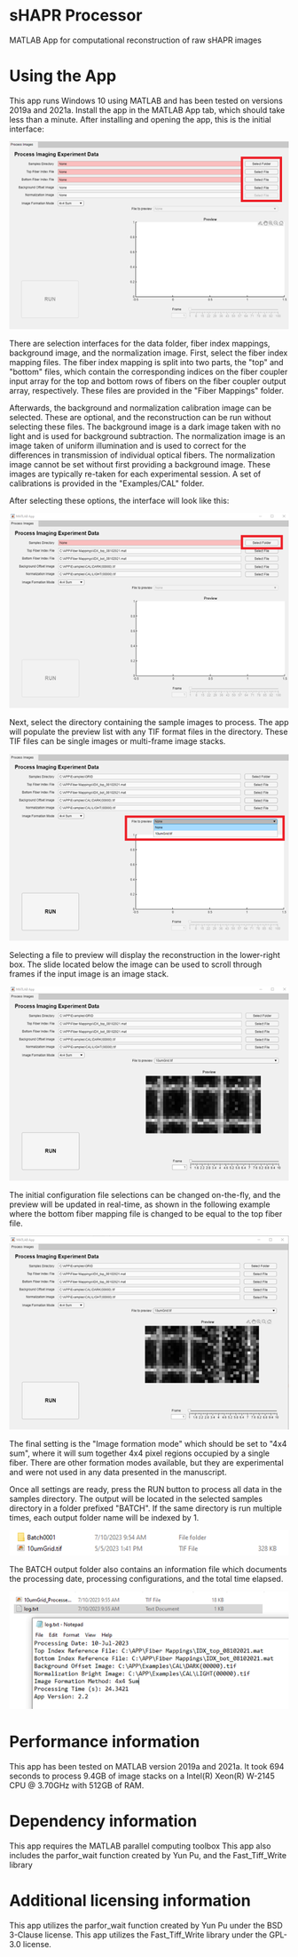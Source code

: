 # sHAPR Processor
MATLAB App for computational reconstruction of raw sHAPR images

# Using the App

This app runs Windows 10 using MATLAB and has been tested on versions 2019a and 2021a. Install the app in the MATLAB App tab, which should take less than a minute. After installing and opening the app, this is the initial interface:

![](doc/1.png)

There are selection interfaces for the data folder, fiber index mappings, background image, and the normalization image. First, select the fiber index mapping files. The fiber index mapping is split into two parts, the "top" and "bottom" files, which contain the corresponding indices on the fiber coupler input array for the top and bottom rows of fibers on the fiber coupler output array, respectively. These files are provided in the "Fiber Mappings" folder.

Afterwards, the background and normalization calibration image can be selected. These are optional, and the reconstruction can be run without selecting these files. The background image is a dark image taken with no light and is used for background subtraction. The normalization image is an image taken of uniform illumination and is used to correct for the differences in transmission of individual optical fibers. The normalization image cannot be set without first providing a background image. These images are typically re-taken for each experimental session. A set of calibrations is provided in the "Examples/CAL" folder.

After selecting these options, the interface will look like this:

![](doc/2.png)

Next, select the directory containing the sample images to process. The app will populate the preview list with any TIF format files in the directory. These TIF files can be single images or multi-frame image stacks.

![](doc/3.png)

Selecting a file to preview will display the reconstruction in the lower-right box. The slide located below the image can be used to scroll through frames if the input image is an image stack.

![](doc/4.png)

The initial configuration file selections can be changed on-the-fly, and the preview will be updated in real-time, as shown in the following example where the bottom fiber mapping file is changed to be equal to the top fiber file.

![](doc/5.png)

The final setting is the "Image formation mode" which should be set to "4x4 sum", where it will sum together 4x4 pixel regions occupied by a single fiber. There are other formation modes available, but they are experimental and were not used in any data presented in the manuscript.

Once all settings are ready, press the RUN button to process all data in the samples directory. The output will be located in the selected samples directory in a folder prefixed "BATCH". If the same directory is run multiple times, each output folder name will be indexed by 1.

![](doc/6.png)

The BATCH output folder also contains an information file which documents the processing date, processing configurations, and the total time elapsed.

![](doc/7.png)

# Performance information

This app has been tested on MATLAB version 2019a and 2021a. It took 694 seconds to process 9.4GB of image stacks on a Intel(R) Xeon(R) W-2145 CPU @ 3.70GHz with 512GB of RAM.

# Dependency information

This app requires the MATLAB parallel computing toolbox
This app also includes the parfor_wait function created by Yun Pu, and the Fast_Tiff_Write library

# Additional licensing information

This app utilizes the parfor_wait function created by Yun Pu under the BSD 3-Clause license.
This app utilizes the Fast_Tiff_Write library under the GPL-3.0 license.